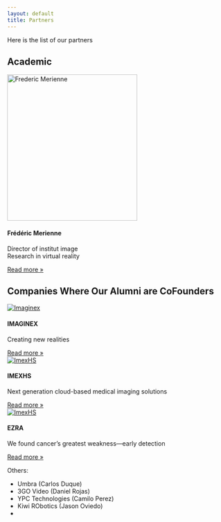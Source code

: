```yaml
---
layout: default
title: Partners
---
```

Here is the list of our partners

## Academic

<div class="col-lg-4 mb-4">
</div>

<div class="col-lg-4 mb-4">
		<div class="card">
		    <div class="card-body">
		            <a href="https://www.linkedin.com/in/fr%C3%A9d%C3%A9ric-merienne-45158614/es-es" target ="#blank">
		                <img class="img-fluid mb-3" src="./img/fredericMerienne.jpg" width = "300" height = "337" alt="Frederic Merienne">
		            </a>
		                    <h4 class="card-title">
		                Frédéric Merienne
		            </h4>
		            <p class="card-text">Director of institut image <br> Research in virtual reality</p>
		            <a href="https://www.linkedin.com/in/fr%C3%A9d%C3%A9ric-merienne-45158614/es-es" target ="#blank"> Read more »</a>
		        </div>
		    <div class="card-footer d-flex flex-row flex-wrap justify-content-center">
		     </div>
  		</div>
</div>

<div class="col-lg-4 mb-4">
</div>

## Companies Where Our Alumni are CoFounders

<div class="row">
	<div class="col-lg-4 mb-4">
	<div class="card">
		    <div class="card-body">
		            <a href="http://imagine-x.co/" target ="#blank">
		                <img class="img-fluid mb-3" src="./img/imaginex.PNG" alt="Imaginex">
		            </a>
		                    <h4 class="card-title">
		                IMAGINEX
		            </h4>
		            <p class="card-text">Creating new realities</p>
		            <a href="http://imagine-x.co/" target ="#blank"> Read more »</a>
		        </div>
		    <div class="card-footer d-flex flex-row flex-wrap justify-content-center">
		     </div>
  		</div>		
</div>

<div class="col-lg-4 mb-4">
	<div class="card">
		    <div class="card-body">
		            <a href="https://imexhs.com/" target ="#blank">
		                <img class="img-fluid mb-3" src="./img/imexhs.png" alt="ImexHS">
		            </a>
		                    <h4 class="card-title">
		                IMEXHS
		            </h4>
		            <p class="card-text">Next generation cloud-based medical imaging solutions</p>
		            <a href="https://imexhs.com/" target ="#blank"> Read more »</a>
		        </div>
		    <div class="card-footer d-flex flex-row flex-wrap justify-content-center">
		     </div>
  		</div>
		
</div>

<div class="col-lg-4 mb-4">
	<div class="card">
		    <div class="card-body">
		            <a href="https://ezra.com/" target ="#blank">
		                <img class="img-fluid mb-3" src="./img/ezra.jfif" alt="ImexHS">
		            </a>
		                    <h4 class="card-title">
		                EZRA
		            </h4>
		            <p class="card-text">We found cancer’s greatest weakness—early detection</p>
		            <a href="https://ezra.com/" target ="#blank"> Read more »</a>
		        </div>
		    <div class="card-footer d-flex flex-row flex-wrap justify-content-center">
		     </div>
  		</div>
</div>

<p>Others:</p>
	<ul>
		<LI> Umbra (Carlos Duque)
		<LI> 3GO Video (Daniel Rojas)
		<LI> YPC Technologies (Camilo Perez)
		<LI> Kiwi RObotics (Jason Oviedo)
		<LI> 
	</ul>
	

</div>


